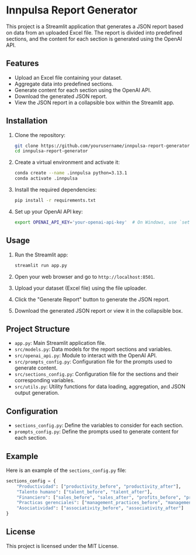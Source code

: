 # Innpulsa Report Generator

This project is a Streamlit application that generates a JSON report based on data from an uploaded Excel file. The report is divided into predefined sections, and the content for each section is generated using the OpenAI API.

## Features

- Upload an Excel file containing your dataset.
- Aggregate data into predefined sections.
- Generate content for each section using the OpenAI API.
- Download the generated JSON report.
- View the JSON report in a collapsible box within the Streamlit app.

## Installation

1. Clone the repository:
    ```sh
    git clone https://github.com/yourusername/innpulsa-report-generator.git
    cd innpulsa-report-generator
    ```

2. Create a virtual environment and activate it:
    ```sh
    conda create --name .innpulsa python=3.13.1
    conda activate .innpulsa
    ```

3. Install the required dependencies:
    ```sh
    pip install -r requirements.txt
    ```

4. Set up your OpenAI API key:
    ```sh
    export OPENAI_API_KEY='your-openai-api-key'  # On Windows, use `set OPENAI_API_KEY=your-openai-api-key`. In Linux, I use direnv.
    ```

## Usage

1. Run the Streamlit app:
    ```sh
    streamlit run app.py
    ```

2. Open your web browser and go to `http://localhost:8501`.

3. Upload your dataset (Excel file) using the file uploader.

4. Click the "Generate Report" button to generate the JSON report.

5. Download the generated JSON report or view it in the collapsible box.

## Project Structure

- `app.py`: Main Streamlit application file.
- `src/models.py`: Data models for the report sections and variables.
- `src/openai_api.py`: Module to interact with the OpenAI API.
- `src/prompts_config.py`: Configuration file for the prompts used to generate content.
- `src/sections_config.py`: Configuration file for the sections and their corresponding variables.
- `src/utils.py`: Utility functions for data loading, aggregation, and JSON output generation.

## Configuration

- `sections_config.py`: Define the variables to consider for each section.
- `prompts_config.py`: Define the prompts used to generate content for each section.

## Example

Here is an example of the `sections_config.py` file:

```python
sections_config = {
    "Productividad": ["productivity_before", "productivity_after"],
    "Talento humano": ["talent_before", "talent_after"],
    "Financiero": ["sales_before", "sales_after", "profits_before", "profits_after"],
    "Practicas gerenciales": ["management_practices_before", "management_practices_after"],
    "Asociatividad": ["associativity_before", "associativity_after"]
}
```

## License

This project is licensed under the MIT License.